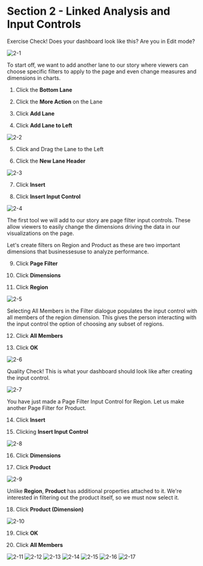 # Section 2 - Linked Analysis and Input Controls

Exercise Check! Does your dashboard look like this? Are you in Edit mode?

![2-1](https://user-images.githubusercontent.com/92877810/138248049-fb8e41b1-69dd-4915-b13d-58ae0bbd7e40.png)

To start off, we want to add another lane to our story where viewers can choose specific filters to apply to the page and even change measures and dimensions in charts.

1. Click the **Bottom Lane** 

2. Click the **More Action** on the Lane

3. Click **Add Lane**

4. Click **Add Lane to Left**

![2-2](https://user-images.githubusercontent.com/92877810/138248050-d8117850-ec3c-452d-a481-7289643113b4.png)

5. Click and Drag the Lane to the Left

6. Click the **New Lane Header** 

![2-3](https://user-images.githubusercontent.com/92877810/138248053-008906a9-1ace-44b6-8df6-f79125738edf.png)

7. Click **Insert**

8. Click **Insert Input Control**

![2-4](https://user-images.githubusercontent.com/92877810/138248054-c10cb4e9-6110-4d02-9e68-bc26128de09f.png)

The first tool we will add to our story are page filter input controls. These allow viewers to easily change the dimensions driving the data in our visualizations on the page.
 
Let's create filters on Region and Product as these are two important dimensions that businessesuse to analyze performance.

9. Click **Page Filter**

10. Click **Dimensions**

11. Click **Region**

![2-5](https://user-images.githubusercontent.com/92877810/138248494-b2136976-bcd3-40cb-b01f-2f34c349298d.png)

Selecting All Members in the Filter dialogue populates the input control with all members of the region dimension. This gives the person interacting with the input control the option of choosing any subset of regions. 

12. Click **All Members**

13. Click **OK**

![2-6](https://user-images.githubusercontent.com/92877810/138248498-661e6201-fe07-4fae-92cf-13905f7036c1.png)

Quality Check! This is what your dashboard should look like after creating the input control. 

![2-7](https://user-images.githubusercontent.com/92877810/138248499-3196d78f-f52e-4f19-830c-107e0cb27eaf.png)

You have just made a Page Filter Input Control for Region. Let us make another Page Filter for Product. 

14. Click **Insert**

15. Clicking **Insert Input Control**

![2-8](https://user-images.githubusercontent.com/92877810/138248502-0cfaf2b1-ec0a-4b94-a846-28157416a014.png)

16. Click **Dimensions**

17. Click **Product**

![2-9](https://user-images.githubusercontent.com/92877810/138248503-9de13547-bbb3-4c1f-8b00-0e3fa519e170.png)

Unlike **Region**, **Product** has additional properties attached to it. We're interested in filtering out the product itself, so we must now select it.  

18. Click **Product (Dimension)**

![2-10](https://user-images.githubusercontent.com/92877810/138248504-be999bca-5717-43bf-a70a-85b50ddcf39a.png)

19. Click **OK**

20. Click **All Members**

![2-11](https://user-images.githubusercontent.com/92877810/138248505-7a940e8a-e9dd-4831-902b-fbe4bf70da26.png)
![2-12](https://user-images.githubusercontent.com/92877810/138248506-e3dc6193-3ac3-4115-b5d2-5a387413f4b2.png)
![2-13](https://user-images.githubusercontent.com/92877810/138248507-9f79995c-08c3-4f80-a91b-d3731041ef1f.png)
![2-14](https://user-images.githubusercontent.com/92877810/138248510-367a84b7-0af0-4809-84de-ee8dad522878.png)
![2-15](https://user-images.githubusercontent.com/92877810/138248511-b6d76690-aa52-400f-8a3a-29adc637a549.png)
![2-16](https://user-images.githubusercontent.com/92877810/138248513-28c54744-f3b5-41fc-a254-cd58342803fa.png)
![2-17](https://user-images.githubusercontent.com/92877810/138248515-3c5a4512-59cf-4f60-bbd2-bfa0a1cf555e.png)
